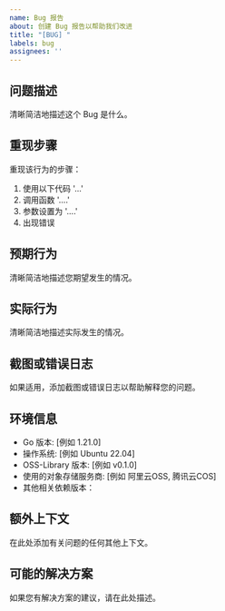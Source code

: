 ```yaml
---
name: Bug 报告
about: 创建 Bug 报告以帮助我们改进
title: "[BUG] "
labels: bug
assignees: ''
---
```


## 问题描述

清晰简洁地描述这个 Bug 是什么。

## 重现步骤

重现该行为的步骤：

1. 使用以下代码 '...'
2. 调用函数 '....'
3. 参数设置为 '....'
4. 出现错误

## 预期行为

清晰简洁地描述您期望发生的情况。

## 实际行为

清晰简洁地描述实际发生的情况。

## 截图或错误日志

如果适用，添加截图或错误日志以帮助解释您的问题。

## 环境信息

- Go 版本: [例如 1.21.0]
- 操作系统: [例如 Ubuntu 22.04]
- OSS-Library 版本: [例如 v0.1.0]
- 使用的对象存储服务商: [例如 阿里云OSS, 腾讯云COS]
- 其他相关依赖版本：

## 额外上下文

在此处添加有关问题的任何其他上下文。

## 可能的解决方案

如果您有解决方案的建议，请在此处描述。
